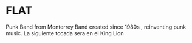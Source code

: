 # FLAT
Punk Band from Monterrey
Band created since 1980s , reinventing punk music.
La siguiente tocada sera en el King Lion
